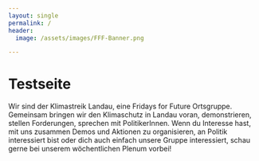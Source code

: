 ```yaml
---
layout: single
permalink: /
header:
  image: /assets/images/FFF-Banner.png

---
```


# Testseite

Wir sind der Klimastreik Landau, eine Fridays for Future Ortsgruppe.
Gemeinsam bringen wir den Klimaschutz in Landau voran, demonstrieren, stellen Forderungen, sprechen mit PolitikerInnen.
Wenn du Interesse hast, mit uns zusammen Demos und Aktionen zu organisieren, an Politik interessiert bist oder dich auch einfach unsere Gruppe interessiert,
schau gerne bei unserem wöchentlichen Plenum vorbei!
